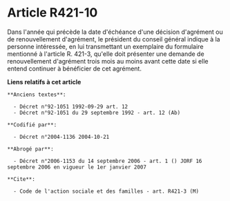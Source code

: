 # Article R421-10

Dans l'année qui précède la date d'échéance d'une décision d'agrément ou de renouvellement d'agrément, le président du
conseil général indique à la personne intéressée, en lui transmettant un exemplaire du formulaire mentionné à l'article R.
421-3, qu'elle doit présenter une demande de renouvellement d'agrément trois mois au moins avant cette date si elle entend
continuer à bénéficier de cet agrément.

**Liens relatifs à cet article**

	**Anciens textes**:

	  - Décret n°92-1051 1992-09-29 art. 12
	  - Décret n°92-1051 du 29 septembre 1992 - art. 12 (Ab)

	**Codifié par**:

	  - Décret n°2004-1136 2004-10-21

	**Abrogé par**:

	  - Décret n°2006-1153 du 14 septembre 2006 - art. 1 () JORF 16 septembre 2006 en vigueur le 1er janvier 2007

	**Cite**:

	  - Code de l'action sociale et des familles - art. R421-3 (M)
